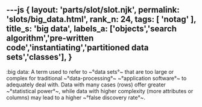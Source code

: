---js
{
  layout: 'parts/slot/slot.njk',
  permalink: 'slots/big_data.html',
  rank_n: 24,
  tags: [ 'notag' ],
  title_s: 'big data',
  labels_a: ['objects','search algorithm','pre-written code','instantiating','partitioned data sets','classes'],
}
---
:big data:
A term used to refer to ~°data sets°~ that are too large or complex for traditional ~°data-processing°~ ~°application software°~ to adequately deal with. Data with many cases (rows) offer greater ~°statistical power°~, while data with higher complexity (more attributes or columns) may lead to a higher ~°false discovery rate°~.
